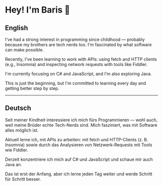 # Hey! I'm Baris 👋

## English
I've had a strong interest in programming since childhood — probably because my brothers are tech nerds too. I'm fascinated by what software can make possible.

Recently, I've been learning to work with APIs: using fetch and HTTP clients (e.g., Insomnia) and inspecting network requests with tools like Fiddler.

I'm currently focusing on C# and JavaScript, and I'm also exploring Java.

This is just the beginning, but I'm committed to learning every day and getting better step by step.

---

## Deutsch
Seit meiner Kindheit interessiere ich mich fürs Programmieren — wohl auch, weil meine Brüder echte Tech-Nerds sind. Mich fasziniert, was mit Software alles möglich ist.

Aktuell lerne ich, mit APIs zu arbeiten: mit fetch und HTTP-Clients (z. B. Insomnia) sowie durch das Analysieren von Netzwerk-Requests mit Tools wie Fiddler.

Derzeit konzentriere ich mich auf C# und JavaScript und schaue mir auch Java an.

Das ist erst der Anfang, aber ich lerne jeden Tag weiter und werde Schritt für Schritt besser.

